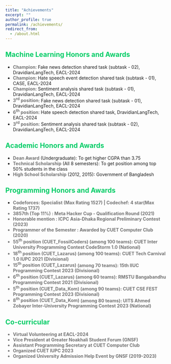 ```yaml
---
title: "Achievements"
excerpt: ""
author_profile: true
permalink: /achievements/
redirect_from: 
  - /about.html
---
```

  
## <font color="#00cc66">Machine Learning Honors and Awards</font>
<ul>
  <li> <b><font color= "#737373" >Champion</font></b>: Fake news detection shared task (subtask - 02), DravidianLangTech, EACL-2024</li>  
  <li> <b><font color= "#737373" >Champion</font></b>: Hate speech event detection shared task (subtask - 01), CASE, EACL-2024</li>  
  <li> <b><font color= "#737373" >Champion</font></b>: Sentiment analysis shared task (subtask - 01), DravidianLangTech, EACL-2024</li>  
  <li> <b><font color= "#737373" >3<sup>rd</sup> position</font></b>: Fake news detection shared task (subtask - 01), DravidianLangTech, EACL-2024</li> 
  <li> <b><font color= "#737373" >6<sup>th</sup> position</font></b>: Hate speech detection shared task, DravidianLangTech, EACL-2024</li> 
  <li> <b><font color= "#737373" >3<sup>rd</sup> position</font></b>: Sentiment analysis shared task (subtask - 02), DravidianLangTech, EACL-2024</li>
</ul>

## <font color="#00cc66">Academic Honors and Awards</font>
<ul>
  <li> <b><font color= "#737373" >Dean Award</font></b> (Undergraduate): To get higher CGPA than 3.75</li>
  <li> <b><font color= "#737373" >Technical Scholarship</font></b> (All 8 semesters): To get position among top 50% students in the class</li>
  <li> <b><font color= "#737373" >High School Scholarship</font></b> (2012, 2015): Government of Bangladesh</li>
</ul>

## <font color="#00cc66">Programming Honors and Awards</font>
<ul>
  <li> <b><font color= "#737373" >Codeforces: Specialist (Max Rating 1527) | Codechef: 4 star(Max Rating 1737)</li>
  <li> <b><font color= "#737373" >3857th (Top 11%)</font></b> : Meta Hacker Cup - Qualification Round (2021)</li>
  <li> <b><font color= "#737373" >Honorable mention</font></b> : ICPC Asia-Dhaka Regional Preliminary Contest (2023)</li>
  <li> <b><font color= "#737373" >Programmer of the Semester</font></b> : Awarded by CUET Computer Club (2020)</li>
  <li> <b><font color= "#737373" >55<sup>th</sup> position (CUET_FossilCoders)</font></b> (among 100 teams): CUET Inter University Programming Contest CodeStorm 1.0 (National)</li>
  <li> <b><font color= "#737373" >18<sup>th</sup> position (CUET_Lazarus)</font></b> (among 100 teams): CUET Tech Carnival 1.0 IUPC 2021 (Divisional)</li>
  <li> <b><font color= "#737373" >15<sup>th</sup> position (CUET_Lazarus)</font></b> (among 70 teams): 15th IIUC Programming Contest 2023 (Divisional)</li>
  <li> <b><font color= "#737373" >6<sup>th</sup> position (CUET_Lazarus)</font></b> (among 60 teams): RMSTU Bangabandhu Programming Contest 2021 (Divisional)</li>
  <li> <b><font color= "#737373" >5<sup>th</sup> position (CUET_Data_Kom)</font></b> (among 90 teams): CUET CSE FEST Programming Contest 2023 (Divisional)</li>
  <li> <b><font color= "#737373" >8<sup>th</sup> position (CUET_Data_Kom)</font></b> (among 80 teams): UITS Ahmed Zobayer Inter-University Programming Contest 2023 (National)</li>
</ul>

## <font color="#00cc66"> Co-curricular</font>
   * **Virtual Volunteering** at EACL-2024
   * **Vice President** at Greater Noakhali Student Forum (GNSF)
   * **Assistant Programming** Secretary at CUET Computer Club
   * Organized CUET IUPC 2023
   * Organized University Admission Help Event by GNSF (2019-2023)
